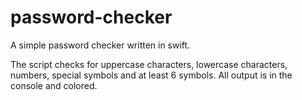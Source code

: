 # password-checker
A simple password checker written in swift.

The script checks for uppercase characters, lowercase characters, numbers, special symbols and at least 6 symbols.
All output is in the console and colored.
